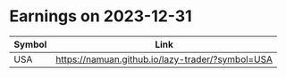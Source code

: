 # Earnings on 2023-12-31

| Symbol | Link |
| ---| --- |
| USA | https://namuan.github.io/lazy-trader/?symbol=USA |
